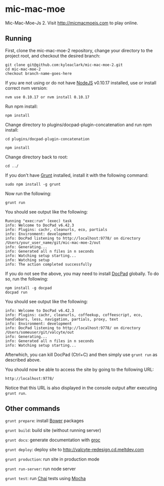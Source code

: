 # mic-mac-moe

Mic-Mac-Moe-Js 2.  Visit http://micmacmoejs.com to play online.

## Running

First, clone the mic-mac-moe-2 repository, change your directory to the project root, and checkout the desired branch:

```
git clone git@github.com:kyleaclark/mic-mac-moe-2.git
cd mic-mac-moe-2
checkout branch-name-goes-here
```

If you are not using or do not have [NodeJS](http://nodejs.com/) v0.10.17 installed, use or install correct nvm version:

```
nvm use 0.10.17 or nvm install 0.10.17
```


Run npm install:

```
npm install
```


Change directory to plugins/docpad-plugin-concatenation and run npm install:

```
cd plugins/docpad-plugin-concatenation

npm install
```


Change directory back to root:

```
cd ../
```


If you don't have [Grunt](http://gruntjs.com/) installed, install it with the following command:

```
sudo npm install -g grunt
```

Now run the following:

```
grunt run
```
You should see output like the following:

```
Running "exec:run" (exec) task
info: Welcome to DocPad v6.42.3
info: Plugins: cachr, cleanurls, eco, partials
info: Environment: development
info: DocPad listening to http://localhost:9778/ on directory /Users/your_user_name/git/mic-mac-moe-2/out
info: Generating...
info: Generated all n files in n seconds
info: Watching setup starting...
info: Watching setup
info: The action completed successfully
```

If you do not see the above, you may need to install [DocPad](http://docpad.org/) globally. To do so, run the following:

```
npm install -g docpad
docpad run
```

You should see output like the following:

```
info: Welcome to DocPad v6.42.3
info: Plugins: cachr, cleanurls, coffeekup, coffeescript, eco, handlebars, less, navigation, partials, proxy, text
info: Environment: development
info: DocPad listening to http://localhost:9778/ on directory /Users/someuser/git/valcyte/out
info: Generating...
info: Generated all n files in n seconds
info: Watching setup starting...
```

Afterwhich, you can kill DocPad (Ctrl+C) and then simply use `grunt run` as described above.

You should now be able to access the site by going to the following URL:

```
http://localhost:9778/
```

Notice that this URL is also displayed in the console output after executing `grunt run`.


## Other commands

`grunt prepare`: install [Bower](http://bower.io/) packages

`grunt build`: build site (without running server)

`grunt docs`: generate documentation with [groc](https://github.com/nevir/groc)

`grunt deploy`: deploy site to http://valcyte-redesign.cd.meltdev.com

`grunt production`: run site in production mode

`grunt run-server`: run node server

`grunt test`: run [Chai](http://chaijs.com/) tests using [Mocha](http://visionmedia.github.io/mocha/)

